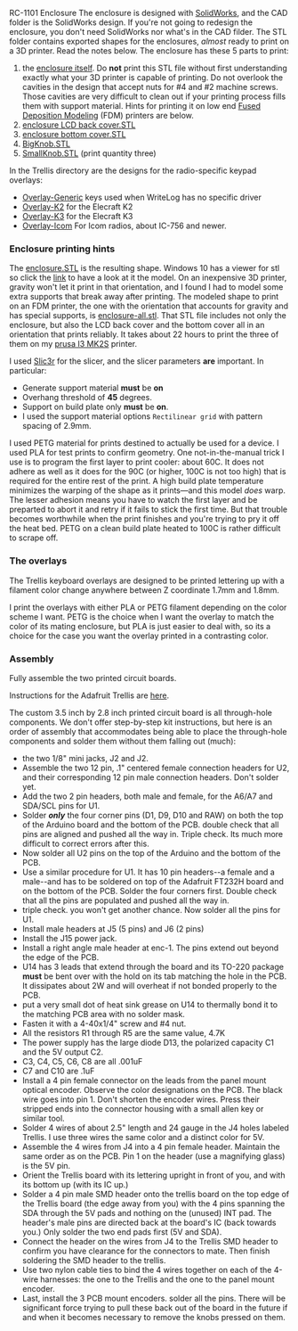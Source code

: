RC-1101 Enclosure
The enclosure is designed with <a href='solidworks.com'>SolidWorks</a>, and the CAD folder is
the SolidWorks design. If you're not going to redesign the enclosure, you
don't need SolidWorks nor what's in the CAD filder. The STL folder contains exported shapes for the enclosures,
<i>almost</i> ready to print on a 3D printer. 
Read the notes below.
The enclosure has these 5 parts to print:
<ol>
	<li>the <a href='STL/enclosure.STL'>enclosure itself</a>. Do <b>not</b> print this STL file without first 
	understanding exactly what your 3D printer is
       	capable of printing. Do not overlook the cavities
	in the design that accept nuts for #4 and #2 machine screws. Those cavities are very difficult to clean out if your printing
	process fills them with support material. Hints for printing it on low end
	<a href='https://en.wikipedia.org/wiki/Fused_filament_fabrication#Fused_deposition_modeling'>Fused Deposition Modeling</a> (FDM) printers are below.
	<li><a href='STL/enclosure LCD back cover.STL'>enclosure LCD back cover.STL</a>
	<li><a href='STL/enclosure bottom cover.STL'>enclosure bottom cover.STL</a>
	<li><a href='STL/BigKnob.STL'>BigKnob.STL</a>
	<li><a href='STL/SmallKnob.STL'>SmallKnob.STL</a> (print quantity three)
</ol>

In the Trellis directory are the designs for the radio-specific
keypad overlays:
<ul>
	<li><a href='STL/Overlay-Generic.STL'>Overlay-Generic</a> keys used when WriteLog has no specific driver
	<li><a href='STL/Overlay-K2.STL'>Overlay-K2</a> for the Elecraft K2
	<li><a href='STL/Overlay-K3.STL'>Overlay-K3</a> for the Elecraft K3
	<li><a href='STL/Overlay-Icom.STL'>Overlay-Icom</a> For Icom radios, about IC-756 and newer.
</ul>
<h3>Enclosure printing hints</h3>
The <a href='STL/enclosure.STL'>enclosure.STL</a> is the resulting shape. Windows 10 has a viewer for stl so click the <a href='STL/enclosure.STL'>link</a> 
to have a look at it the model. 
On an inexpensive 3D printer, gravity won't let it print in that orientation, and I found I had to model some extra 
supports that break away
after printing. The modeled shape to print on an FDM printer, the one with the orientation that accounts for gravity and
has special supports, is <a href='STL/enclosure-all.stl'>enclosure-all.stl</a>. That STL file includes not only the enclosure, but also the
LCD back cover and the bottom cover all in an orientation that prints reliably. It takes about 22 hours to print the three of them on my 
<a href='http://prusa3d.com'>prusa I3 MK2S</a> printer. 
<p>I used <a href='http://slic3r.org'>Slic3r</a> for the slicer, and the slicer parameters <b>are</b> important. In particular:
<ul>
	<li>Generate support material <b>must</b> be <b>on</b>
	<li>Overhang threshold of <b>45</b> degrees.
	<li>Support on build plate only <b>must</b> be <b>on</b>.
	<li>I used the support material options <code>Rectilinear grid</code> with pattern spacing of 2.9mm.
</ul>
I used PETG material for prints destined to actually be used for a device. I used PLA for test prints to 
confirm geometry. One not-in-the-manual trick I use is to program the first layer
to print cooler: about 60C. It does not adhere as well as it does for the 90C (or higher, 100C is not too high) that
is required for the entire rest of the print. A high build plate temperature minimizes the warping of the shape as it 
prints&mdash;and this model <i>does</i> warp. The lesser adhesion means you have to watch
the first layer and be preparted to abort it and retry if it fails to stick the first time. But that trouble becomes 
worthwhile when the
print finishes and you're trying to pry it off the heat bed. PETG on a clean build plate heated to 100C is rather
difficult to scrape off.
<h3>The overlays</h3>
<p>The Trellis keyboard overlays are designed to be printed lettering up with a filament color change anywhere
between Z coordinate 1.7mm and 1.8mm.</p> I print the overlays with either PLA or PETG filament depending on the color scheme
I want. PETG is the choice when I want the overlay to match the color of its mating enclosure, but PLA is just
easier to deal with, so its a choice for the case you want the overlay printed in a contrasting color.
<h3>Assembly</h3>
<p>
Fully assemble the two printed circuit boards. </p>
<p>Instructions for the Adafruit Trellis are
<a href='https://learn.adafruit.com/adafruit-trellis-diy-open-source-led-keypad/adding-leds'>here</a>.</p>
<p>The custom 3.5 inch by 2.8 inch printed circuit board is all through-hole components. We don't
offer step-by-step kit instructions, but here is an order of assembly that accommodates being able to
place the through-hole components and solder them without them falling out (much):</p>
<ul>
	<li>the two 1/8" mini jacks, J2 and J2.
	<li>Assemble the two 12 pin, .1" centered female connection headers for U2, and their corresponding
       12 pin male connection headers. Don't solder yet.
       <li>Add the two 2 pin headers, both male and female, for the A6/A7 and SDA/SCL pins for U1.
       <li>Solder <i><b>only</b></i> the four corner pins (D1, D9, D10 and RAW) on both the top of the Arduino board
and the bottom of the PCB. double check that all pins are aligned and pushed all the way in. 
Triple check. Its much more difficult to correct errors after this.
<li>Now solder all U2 pins on the top of the Arduino and the bottom of the PCB.
<li>Use a similar procedure for U1. It has 10 pin headers--a female and a male--and has to be soldered
on top of the Adafruit FT232H board and on the bottom of the PCB. Solder the four corners first.
Double check that all the pins are populated and pushed all the way in.
<li>triple check. you won't get another chance. Now solder all the pins for U1.
<li>Install male headers at J5 (5 pins) and J6 (2 pins)
<li>Install the J15 power jack.
<li>Install a right angle male header at enc-1. The pins extend out beyond the edge of the PCB.
<li>U14 has 3 leads that extend through the board and its TO-220 package <b>must</b> be bent over 
with the hold on its tab matching the hole in the PCB. It dissipates about 2W and will 
overheat if not bonded properly to the PCB.
<li>put a very small dot of heat sink grease on U14 to thermally bond it to the matching PCB
area with no solder mask.
<li>Fasten it with a 4-40x1/4" screw and #4 nut. 
<li>All the resistors R1 through R5 are the same value, 4.7K
<li>The power supply has the large diode D13, the polarized capacity C1 and the 5V output C2.
<li>C3, C4, C5, C6, C8 are all .001uF
<li>C7 and C10 are .1uF
<li>Install a 4 pin female connector on the leads from the panel mount optical encoder.
Observe the color designations on the PCB. The black wire goes into pin 1.
Don't shorten the encoder wires. Press their
stripped ends into the connector housing with a small allen key or similar tool.
<li>Solder 4 wires of about 2.5" length and 24 gauge in the J4 holes labeled Trellis.
I use three wires the same color and a distinct color for 5V.  
<li>Assemble the 4 wires from J4 into a 4 pin female header. Maintain the same order as on
the PCB. Pin 1 on the header (use a magnifying glass) is the 5V pin.
<li>Orient the Trellis board with its lettering upright in front of you, and with its bottom
up (with its IC up.)
<li>Solder a 4 pin male SMD header onto the trellis board on the top edge of the Trellis board
(the edge away from you) with the 4 pins spanning the SDA through the 5V pads and nothing
on the (unused) INT pad. The header's male pins are directed back at the board's IC (back
towards you.) Only solder the two end pads first (5V and SDA).
<li>Connect the header on the wires from J4 to the Trellis SMD header to confirm you have
clearance for the connectors to mate. Then finish soldering the SMD header to the trellis.
<li>Use two nylon cable ties to bind the 4 wires together on each of the 4-wire harnesses:
the one to the
Trellis and the one to the panel mount encoder.
<li>Last, install the 3 PCB mount encoders. solder all the pins. There will be significant
force trying to pull these back out of the board in the future if and when it becomes necessary to remove
the knobs pressed on them.
</ul>
